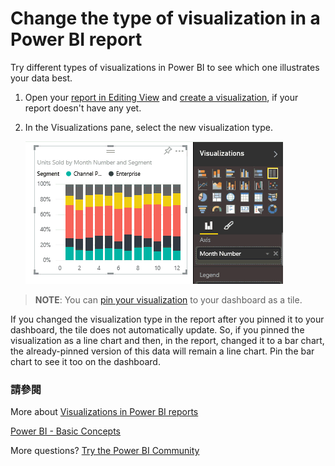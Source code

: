 <properties
   pageTitle="Change the type of visualization in a Power BI report"
   description="Change the type of visualization in a Power BI report"
   services="powerbi"
   documentationCenter=""
   authors="mihart"
   manager="mblythe"
   backup=""
   editor=""
   tags=""
   qualityFocus="no"
   qualityDate=""/>

<tags
   ms.service="powerbi"
   ms.devlang="NA"
   ms.topic="article"
   ms.tgt_pltfrm="NA"
   ms.workload="powerbi"
   ms.date="10/08/2016"
   ms.author="mihart"/>

# Change the type of visualization in a Power BI report

Try different types of visualizations in Power BI to see which one illustrates your data best. 

1.  Open your <bpt id="p1">[</bpt>report in Editing View<ept id="p1">](powerbi-service-go-from-reading-view-to-editing-view.md)</ept> and <bpt id="p2">[</bpt>create a visualization<ept id="p2">](powerbi-service-add-visualizations-to-a-report-i.md)</ept>, if your report doesn't have any yet.

2.  In the Visualizations pane, select the new visualization type.  

    ![](media/powerbi-service-change-the-type-of-visualization-in-a-report/changeviz.gif)

><bpt id="p1">**</bpt>NOTE<ept id="p1">**</ept>: You can <bpt id="p2">[</bpt>pin your visualization<ept id="p2">](powerbi-service-pin-a-tile-to-a-dashboard-from-a-report.md)</ept> to your dashboard as a tile.

If you changed the visualization type in the report after you pinned it to your dashboard, the tile does not automatically update. So, if you pinned the visualization as a line chart and then, in the report, changed it to a bar chart, the already-pinned version of this data will remain a line chart. Pin the bar chart to see it too on the dashboard.




###  請參閱

More about <bpt id="p1">[</bpt>Visualizations in Power BI reports<ept id="p1">](powerbi-service-visualizations-for-reports.md)</ept>

[Power BI - Basic Concepts](powerbi-service-basic-concepts.md)

More questions? [Try the Power BI Community](http://community.powerbi.com/)
